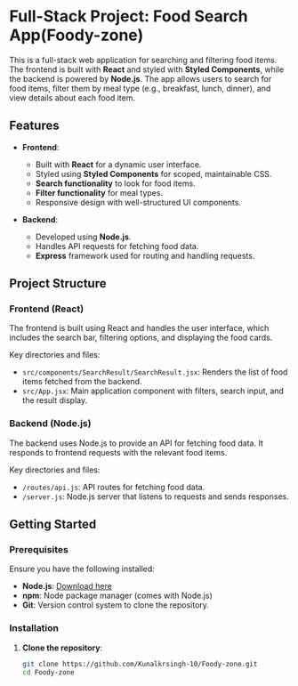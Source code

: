 # Full-Stack Project: Food Search App(Foody-zone)

This is a full-stack web application for searching and filtering food items. The frontend is built with **React** and styled with **Styled Components**, while the backend is powered by **Node.js**. The app allows users to search for food items, filter them by meal type (e.g., breakfast, lunch, dinner), and view details about each food item.

## Features

- **Frontend**:
  - Built with **React** for a dynamic user interface.
  - Styled using **Styled Components** for scoped, maintainable CSS.
  - **Search functionality** to look for food items.
  - **Filter functionality** for meal types.
  - Responsive design with well-structured UI components.

- **Backend**:
  - Developed using **Node.js**.
  - Handles API requests for fetching food data.
  - **Express** framework used for routing and handling requests.

## Project Structure

### Frontend (React)

The frontend is built using React and handles the user interface, which includes the search bar, filtering options, and displaying the food cards.

Key directories and files:
- `src/components/SearchResult/SearchResult.jsx`: Renders the list of food items fetched from the backend.
- `src/App.jsx`: Main application component with filters, search input, and the result display.

### Backend (Node.js)

The backend uses Node.js to provide an API for fetching food data. It responds to frontend requests with the relevant food items.

Key directories and files:
- `/routes/api.js`: API routes for fetching food data.
- `/server.js`: Node.js server that listens to requests and sends responses.

## Getting Started

### Prerequisites

Ensure you have the following installed:

- **Node.js**: [Download here](https://nodejs.org/en/)
- **npm**: Node package manager (comes with Node.js)
- **Git**: Version control system to clone the repository.

### Installation

1. **Clone the repository**:
   ```bash
   git clone https://github.com/Kunalkrsingh-10/Foody-zone.git
   cd Foody-zone
